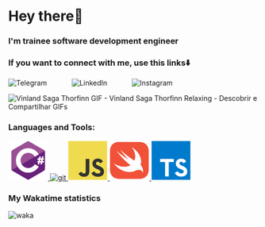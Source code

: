<h1 align="left">Hey there👋</h1>
<h3 align="left">I'm trainee software development engineer</h3>
<h3 align="left">If you want to connect with me, use this links⬇️</h3>
<div style="display: flex; align-items: center; gap: 50px; margin: 0;">
  <a href="https://t.me/moseeeu" target="_blank" style="text-decoration: none;">
    <img src="https://upload.wikimedia.org/wikipedia/commons/8/82/Telegram_logo.svg" alt="Telegram" width="80">
  </a>
  <a href="https://linkedin.com/in/alexandr-kalyan-25809627b" target="_blank" style="text-decoration: none;">
    <img src="https://upload.wikimedia.org/wikipedia/commons/e/e9/Linkedin_icon.svg" alt="LinkedIn" width="80">
  </a>
  <a href="https://instagram.com/moseeeu" target="_blank" style="text-decoration: none;">
    <img src="https://upload.wikimedia.org/wikipedia/commons/a/a5/Instagram_icon.png" alt="Instagram" width="80">
  </a>
</div>

![Vinland Saga Thorfinn GIF - Vinland Saga Thorfinn Relaxing - Descobrir e Compartilhar GIFs](https://github.com/user-attachments/assets/a3a32653-598e-400e-8f92-ea0e6e163e9b)

<h3 align="left">Languages and Tools:</h3>
<p align="left"> <a href="https://www.w3schools.com/cs/" target="_blank" rel="noreferrer"> <img src="https://raw.githubusercontent.com/devicons/devicon/master/icons/csharp/csharp-original.svg" alt="csharp" width="80" height="80"/> </a> <a href="https://git-scm.com/" target="_blank" rel="noreferrer"> <img src="https://www.vectorlogo.zone/logos/git-scm/git-scm-icon.svg" alt="git" width="80" height="80"/> </a> <a href="https://developer.mozilla.org/en-US/docs/Web/JavaScript" target="_blank" rel="noreferrer"> <img src="https://raw.githubusercontent.com/devicons/devicon/master/icons/javascript/javascript-original.svg" alt="javascript" width="80" height="80"/> </a> <a href="https://developer.apple.com/swift/" target="_blank" rel="noreferrer"> <img src="https://raw.githubusercontent.com/devicons/devicon/master/icons/swift/swift-original.svg" alt="swift" width="80" height="80"/> </a> <a href="https://www.typescriptlang.org/" target="_blank" rel="noreferrer"> <img src="https://raw.githubusercontent.com/devicons/devicon/master/icons/typescript/typescript-original.svg" alt="typescript" width="80" height="80"/> </a> </p>


<h3 align="left">My Wakatime statistics</h3>

![waka](https://wakatime.com/share/@moseeeu/39a62e39-4b38-4dbe-9bc6-46759ecb1503.svg)
